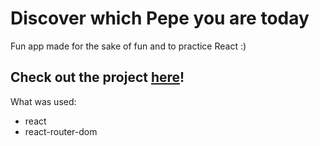 # Discover which Pepe you are today
Fun app made for the sake of fun and to practice React :)

## Check out the project [here](https://pepe-app.netlify.app)!

What was used: 
- react 
- react-router-dom
